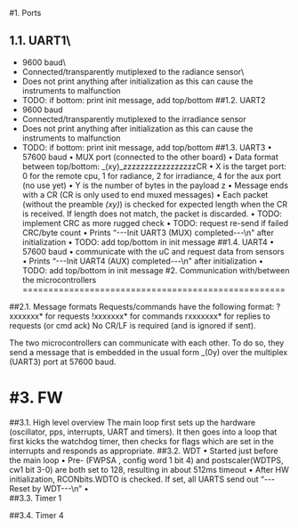 #1.	Ports

## 1.1.	UART1\
*	9600 baud\
*	Connected/transparently mutiplexed to the radiance sensor\
*	Does not print anything after initialization as this can cause the instruments to malfunction
*	TODO: if bottom: print init message, add top/bottom
##1.2.	UART2
*	9600 baud
*	Connected/transparently mutiplexed to the irradiance sensor
*	Does not print anything after initialization as this can cause the instruments to malfunction
*	TODO: if bottom: print init message, add top/bottom
##1.3.	UART3
•	57600 baud
•	MUX port (connected to the other board)
•	Data format between top/bottom: _(xy)_zzzzzzzzzzzzzzzzzCR
•	X is the target port: 0 for the remote cpu, 1 for radiance, 2 for irradiance, 4 for the aux port (no use yet)
•	Y is the number of bytes in the payload z
•	Message ends with a CR (CR is only used to end muxed messages)
•	Each packet (without the preamble _(xy)_) is checked for expected length when the CR is received. If length does not match, the packet is discarded.
•	TODO: implement CRC as more rugged check
•	TODO: request re-send if failed CRC/byte count
•	Prints “---Init UART3 (MUX) completed---\n" after initialization
•	TODO: add top/bottom in init message
##1.4.	UART4 
•	57600 baud 
•	communicate with the uC and request data from sensors
•	Prints “---Init UART4 (AUX) completed---\n" after initialization
•	TODO: add top/bottom in init message
#2.	Communication with/between the microcontrollers
===================================================

##2.1.	Message formats
Requests/commands have the following format:
?xxxxxxx* for requests
!xxxxxxx* for commands
rxxxxxxx* for replies to requests (or cmd ack)
No CR/LF is required (and is ignored if sent).

The two microcontrollers can communicate with each other. To do so, they send a message that is embedded in the usual form _(0y) over the multiplex (UART3) port at 57600 baud.
 
#3.	FW 
======

##3.1.	High level overview
The main loop first sets up the hardware (oscillator, pps, interrupts, UART and timers). It then goes into a loop that first kicks the watchdog timer, then checks for flags which are set in the interrupts and responds as appropriate.
##3.2.	WDT
•	Started just before the main loop
•	Pre- (FWPSA , config word 1 bit 4) and postscaler(WDTPS, cw1 bit 3-0) are both set to 128, resulting in about 512ms timeout
•	After HW initialization, RCONbits.WDTO is checked. If set, all UARTS send out “---Reset by WDT---\n”
•	
##3.3.	Timer 1

##3.4.	Timer 4
